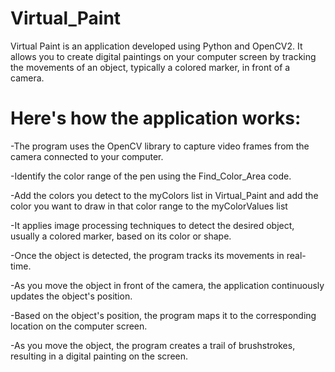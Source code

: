 # Virtual_Paint
Virtual Paint is an application developed using Python and OpenCV2. It allows you to create digital paintings on your computer screen by tracking the movements of an object, typically a colored marker, in front of a camera.

# Here's how the application works:
-The program uses the OpenCV library to capture video frames from the camera connected to your computer.

-Identify the color range of the pen using the Find_Color_Area code.

-Add the colors you detect to the myColors list in Virtual_Paint and add the color you want to draw in that color range to the myColorValues list

-It applies image processing techniques to detect the desired object, usually a colored marker, based on its color or shape.

-Once the object is detected, the program tracks its movements in real-time.

-As you move the object in front of the camera, the application continuously updates the object's position.

-Based on the object's position, the program maps it to the corresponding location on the computer screen.

-As you move the object, the program creates a trail of brushstrokes, resulting in a digital painting on the screen.
